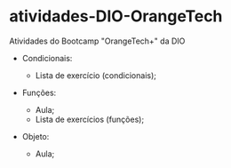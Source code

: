 # atividades-DIO-OrangeTech
Atividades do Bootcamp "OrangeTech+" da DIO 

- Condicionais:
  - Lista de exercício (condicionais);
  
- Funções:
  - Aula;
  - Lista de exercícios (funções);
  
- Objeto:
  - Aula;
